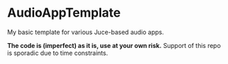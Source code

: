 # AudioAppTemplate

My basic template for various Juce-based audio apps.

__The code is (imperfect) as it is, use at your own risk.__ Support of this repo is sporadic due to time constraints. 
